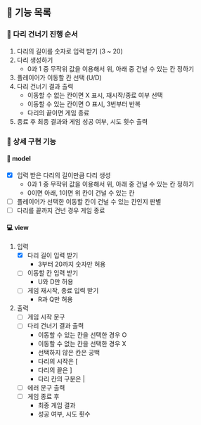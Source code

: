 ## 📝 기능 목록
### 🌉 다리 건너기 진행 순서 
1. 다리의 길이를 숫자로 입력 받기 (3 ~ 20)
2. 다리 생성하기
   - 0과 1 중 무작위 값을 이용해서 위, 아래 중 건널 수 있는 칸 정하기
3. 플레이어가 이동할 칸 선택 (U/D)
4. 다리 건너기 결과 출력
   - 이동할 수 없는 칸이면 X 표시, 재시작/종료 여부 선택
   - 이동할 수 있는 칸이면 O 표시, 3번부터 반복
   - 다리의 끝이면 게임 종료
5. 종료 후 최종 결과와 게임 성공 여부, 시도 횟수 출력

### 📜 상세 구현 기능
#### 🔨 model
- [x] 입력 받은 다리의 길이만큼 다리 생성
  - 0과 1 중 무작위 값을 이용해서 위, 아래 중 건널 수 있는 칸 정하기
  - 0이면 아래, 1이면 위 칸이 건널 수 있는 칸
- [ ] 플레이어가 선택한 이동할 칸이 건널 수 있는 칸인지 판별
- [ ] 다리를 끝까지 건넌 경우 게임 종료
#### 💻 view
1. 입력
   - [x] 다리 길이 입력 받기
        - 3부터 20까지 숫자만 허용
   - [ ] 이동할 칸 입력 받기
     - U와 D만 허용
   - [ ] 게임 재시작, 종료 입력 받기
     - R과 Q만 허용
2. 출력
   - [ ] 게임 시작 문구
   - [ ] 다리 건너기 결과 출력
     - 이동할 수 있는 칸을 선택한 경우 O
     - 이동할 수 없는 칸을 선택한 경우 X
     - 선택하지 않은 칸은 공백
     - 다리의 시작은 [
     - 다리의 끝은 ]
     - 다리 칸의 구분은 |
   - [ ] 에러 문구 출력
   - [ ] 게임 종료 후
     - 최종 게임 결과
     - 성공 여부, 시도 횟수